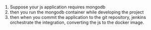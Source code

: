 1. Suppose your js application requires mongodb
2. then you run the mongodb container while developing the project
3. then when you commit the application to the git repository, jenkins orchestrate the integration, converting the js to the docker image.